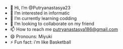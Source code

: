 - 👋 Hi, I’m @Putryanastasya23
- 👀 I’m interested in informatic
- 🌱 I’m currently learning codding
- 💞️ I’m looking to collaborate on my friend
- 📫 How to reach me putryanastasya186@gmail.com
- 😄 Pronouns: Miyuki
- ⚡ Fun fact: i'm like Basketball

<!---
Putryanastasya23/Putryanastasya23 is a ✨ special ✨ repository because its `README.md` (this file) appears on your GitHub profile.
You can click the Preview link to take a look at your changes.
--->
